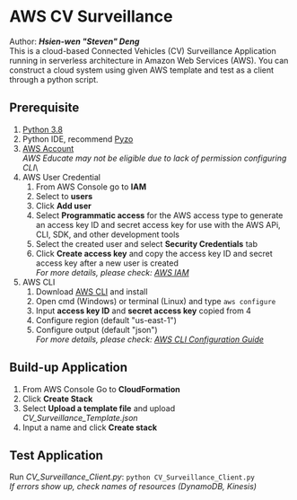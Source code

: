 # AWS CV Surveillance
Author: ***Hsien-wen "Steven" Deng***\
This is a cloud-based Connected Vehicles (CV) Surveillance Application running in serverless architecture in Amazon Web Services (AWS). You can construct a cloud system using given AWS template and test as a client through a python script.

## Prerequisite
1. [Python 3.8](https://www.python.org/downloads/)
2. Python IDE, recommend [Pyzo](https://pyzo.org/start.html)
3. [AWS Account](https://aws.amazon.com/)\
   *AWS Educate may not be eligible due to lack of permission configuring CLI*\
4. AWS User Credential 
   1) From AWS Console go to **IAM**
   2) Select to **users**
   3) Click **Add user**
   4) Select **Programmatic access** for the AWS access type to generate an access key ID and secret access key for use with the AWS APi, CLI, SDK, and other development tools
   5) Select the created user and select **Security Credentials** tab
   6) Click **Create access key** and copy the access key ID and secret access key after a new user is created\
*For more details, please check: [AWS IAM](https://docs.aws.amazon.com/IAM/latest/UserGuide/id_users_create.html)*
5. AWS CLI
   1) Download [AWS CLI](https://docs.aws.amazon.com/cli/latest/userguide/install-cliv2.htm) and install 
   2) Open cmd (Windows) or terminal (Linux) and type `aws configure`
   3) Input **access key ID** and **secret access key** copied from 4
   4) Configure region (default "us-east-1")
   5) Configure output (default "json")\
*For more details, please check: [AWS CLI Configuration Guide](https://docs.aws.amazon.com/cli/latest/userguide/cli-configure-quickstart.html)*
   
## Build-up Application
1. From AWS Console Go to **CloudFormation**
2. Click **Create Stack**
3. Select **Upload a template file** and upload *CV_Surveillance_Template.json*
4. Input a name and click **Create stack**

## Test Application
   Run *CV_Surveillance_Client.py*: `python CV_Surveillance_Client.py`\
   *If errors show up, check names of resources (DynamoDB, Kinesis)*
